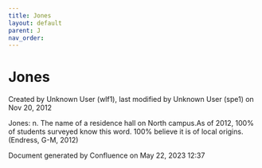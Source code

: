 ```yaml
---
title: Jones
layout: default
parent: J
nav_order:
---
```


# Jones

Created by  Unknown User (wlf1), last modified by  Unknown User (spe1) on Nov 20, 2012

Jones: n. The name of a residence hall on North campus.As of 2012, 100% of students surveyed know this word. 100% believe it is of local origins.(Endress, G-M, 2012)

Document generated by Confluence on May 22, 2023 12:37


